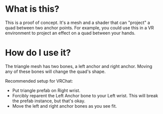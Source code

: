 # What is this?
This is a proof of concept. It's a mesh and a shader that can "project" a quad between two anchor points.
For example, you could use this in a VR environment to project an effect on a quad between your hands.

# How do I use it?
The triangle mesh has two bones, a left anchor and right anchor. Moving any of these bones will change the quad's shape.

Recommended setup for VRChat:
- Put triangle prefab on Right wrist.
- Forcibly reparent the Left Anchor bone to your Left wrist. This will break the prefab instance, but that's okay.
- Move the left and right anchor bones as you see fit.